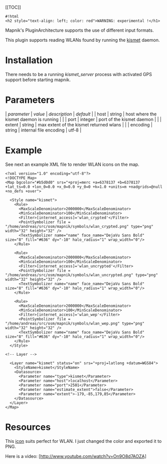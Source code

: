 <!-- Name: Kismet -->
<!-- Version: 4 -->
<!-- Last-Modified: 2010/11/13 10:14:09 -->
<!-- Author: kunitoki -->
[[TOC]]


    #!html
    <h2 style="text-align: left; color: red">WARNING: experimental !</h1>

Mapnik's PluginArchitecture supports the use of different input formats.

This plugin supports reading WLANs found by running the [kismet](http://www.kismetwireless.net/) daemon. 


# Installation

There needs to be a running _kismet_server_ process with activated GPS support before starting mapnik. 


# Parameters

| *parameter*       | *value*  | *description* | *default* |
| host                  | string       | host where the kismet daemon is running | |
| port                  | integer      | port of the kismet daemon | |
| extent                | string       | max extent of the kismet returned wlans | |
| encoding              | string       | internal file encoding | utf-8 |


# Example

See next an example XML file to render WLAN icons on the map.


    <?xml version="1.0" encoding="utf-8"?>
    <!DOCTYPE Map>
    <Map bgcolor="#b5d0d0" srs="+proj=merc +a=6378137 +b=6378137 +lat_ts=0.0 +lon_0=0.0 +x_0=0.0 +y_0=0 +k=1.0 +units=m +nadgrids=@null +no_defs +over">
    
      <Style name="kismet">
        <Rule>
          <MaxScaleDenominator>2000000</MaxScaleDenominator>
          <MinScaleDenominator>100</MinScaleDenominator>
          <Filter>[internet_access]='wlan_crypted'</Filter>
          <PointSymbolizer file = "/home/andreas/src/osm/mapnik/symbols/wlan_crypted.png" type="png" width="32" height="32" />
          <TextSymbolizer name="name" face_name="DejaVu Sans Bold" size="8" fill="#636" dy="-10" halo_radius="1" wrap_width="0"/>
        </Rule>
    
        <Rule>
          <MaxScaleDenominator>2000000</MaxScaleDenominator>
          <MinScaleDenominator>100</MinScaleDenominator>
          <Filter>[internet_access]='wlan_uncrypted'</Filter>
          <PointSymbolizer file = "/home/andreas/src/osm/mapnik/symbols/wlan_uncrypted.png" type="png" width="32" height="32" />
          <TextSymbolizer name="name" face_name="DejaVu Sans Bold" size="8" fill="#636" dy="-10" halo_radius="1" wrap_width="0"/>
        </Rule>
    
        <Rule>
          <MaxScaleDenominator>2000000</MaxScaleDenominator>
          <MinScaleDenominator>100</MinScaleDenominator>
          <Filter>[internet_access]='wlan_wep'</Filter>
          <PointSymbolizer file = "/home/andreas/src/osm/mapnik/symbols/wlan_wep.png" type="png" width="32" height="32" />
          <TextSymbolizer name="name" face_name="DejaVu Sans Bold" size="8" fill="#636" dy="-10" halo_radius="1" wrap_width="0"/>
        </Rule>
      </Style>
    
    <!-- Layer -->
    
      <Layer name="kismet" status="on" srs="+proj=latlong +datum=WGS84">
        <StyleName>kismet</StyleName>
        <Datasource>
          <Parameter name="type">kismet</Parameter>
          <Parameter name="host">localhost</Parameter>
          <Parameter name="port">2501</Parameter>
          <Parameter name="estimate_extent">false</Parameter>
          <Parameter name="extent">-179,-85,179,85</Parameter>
        </Datasource>
      </Layer>
    </Map>

# Resources

This [icon](http://openclipart.org/people/pinterb7/pinterb7_wlan_accesspoint.svg) suits perfect for WLAN. I just changed the color and exported it to PNG.

Here is a video: [http://www.youtube.com/watch?v=On9O8d7AOZA]
